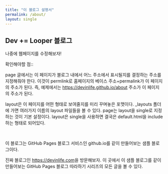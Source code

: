 ```yaml
---
title: "이 블로그 설명서"
permalink: /about/
layout: single
---
```


## Dev += Looper 블로그

나중에 웹페이지를 수정해보자!

확인해야할 점::

page 글에서는 이 페이지가 블로그 내에서 어느 주소에서 표시될지를 결정하는 주소를 지정해줘야 한다. 이것이 permlink로 홈페이지의 베이스 주소+permalink가 이 페이지의 주소가 된다. 즉, 예제에서는 https://devinlife.github.io/about 주소가 이 페이지의 주소가 된다.

layout은 이 페이지를 어떤 형태로 보여줄지를 미리 꾸며놓은 포맷이다. _layouts 폴더에 가면 여러가지 이름의 layout 파일들을 볼 수 있다. page는 layout을 single로 지정하는 것이 기본 설정이다. layout은 single을 사용하면 결국은 default.html을 include하는 형태로 되어있다.

<br>



이 블로그는 GitHub Pages 블로그 서비스인 github.io를 같이 만들어보는 샘플 블로그이다.

진짜 블로그인 <https://devinlife.com>을 방문해보자.
이 곳에서 이 샘플 블로그를 같이 만들어보는 GitHub Pages 블로그 따라하기 시리즈의
모든 글을 볼 수 있다.